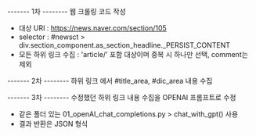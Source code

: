 ------- 1차 --------
웹 크롤링 코드 작성
- 대상 URI : https://news.naver.com/section/105
- selector : #newsct > div.section_component.as_section_headline._PERSIST_CONTENT
- 모든 하위 링크 수집 : 'article/' 포함 대상이며 중복 시 하나만 선택, comment는 제외

------- 2차 --------
하위 링크 에서 #title_area, #dic_area 내용 수집

------- 3차 --------
수정했던 하위 링크 내용 수집을 OPENAI 프롬프트로 수정
- 같은 폴더 있는 01_openAI_chat_completions.py > chat_with_gpt() 사용
- 결과 반환은 JSON 형식